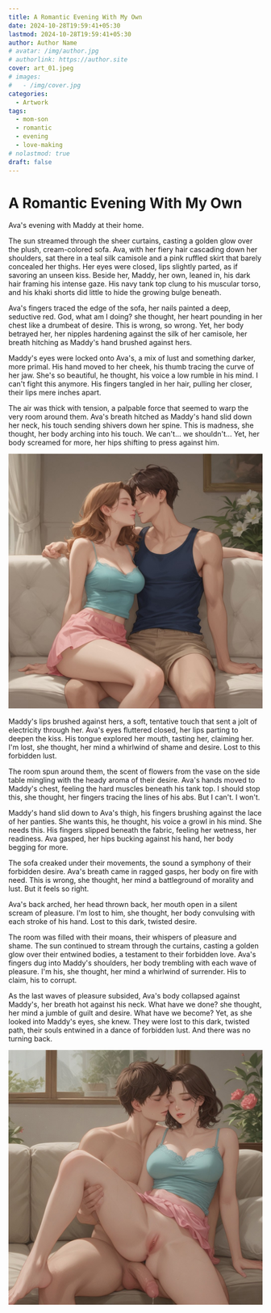 ```yaml
---
title: A Romantic Evening With My Own
date: 2024-10-28T19:59:41+05:30
lastmod: 2024-10-28T19:59:41+05:30
author: Author Name
# avatar: /img/author.jpg
# authorlink: https://author.site
cover: art_01.jpeg
# images:
#   - /img/cover.jpg
categories:
  - Artwork
tags:
  - mom-son
  - romantic
  - evening
  - love-making
# nolastmod: true
draft: false
---
```


# A Romantic Evening With My Own

Ava's evening with Maddy at their home.

<!--more-->

The sun streamed through the sheer curtains, casting a golden glow over the plush, cream-colored sofa. Ava, with her fiery hair cascading down her shoulders, sat there in a teal silk camisole and a pink ruffled skirt that barely concealed her thighs. Her eyes were closed, lips slightly parted, as if savoring an unseen kiss. Beside her, Maddy, her own, leaned in, his dark hair framing his intense gaze. His navy tank top clung to his muscular torso, and his khaki shorts did little to hide the growing bulge beneath.

Ava's fingers traced the edge of the sofa, her nails painted a deep, seductive red. God, what am I doing? she thought, her heart pounding in her chest like a drumbeat of desire. This is wrong, so wrong. Yet, her body betrayed her, her nipples hardening against the silk of her camisole, her breath hitching as Maddy's hand brushed against hers.

Maddy's eyes were locked onto Ava's, a mix of lust and something darker, more primal. His hand moved to her cheek, his thumb tracing the curve of her jaw. She's so beautiful, he thought, his voice a low rumble in his mind. I can't fight this anymore. His fingers tangled in her hair, pulling her closer, their lips mere inches apart.

The air was thick with tension, a palpable force that seemed to warp the very room around them. Ava's breath hitched as Maddy's hand slid down her neck, his touch sending shivers down her spine. This is madness, she thought, her body arching into his touch. We can't... we shouldn't... Yet, her body screamed for more, her hips shifting to press against him.

![A Romantic Evening With My Own](art_01.jpeg)

Maddy's lips brushed against hers, a soft, tentative touch that sent a jolt of electricity through her. Ava's eyes fluttered closed, her lips parting to deepen the kiss. His tongue explored her mouth, tasting her, claiming her. I'm lost, she thought, her mind a whirlwind of shame and desire. Lost to this forbidden lust.

The room spun around them, the scent of flowers from the vase on the side table mingling with the heady aroma of their desire. Ava's hands moved to Maddy's chest, feeling the hard muscles beneath his tank top. I should stop this, she thought, her fingers tracing the lines of his abs. But I can't. I won't.

Maddy's hand slid down to Ava's thigh, his fingers brushing against the lace of her panties. She wants this, he thought, his voice a growl in his mind. She needs this. His fingers slipped beneath the fabric, feeling her wetness, her readiness. Ava gasped, her hips bucking against his hand, her body begging for more.

The sofa creaked under their movements, the sound a symphony of their forbidden desire. Ava's breath came in ragged gasps, her body on fire with need. This is wrong, she thought, her mind a battleground of morality and lust. But it feels so right.

Ava's back arched, her head thrown back, her mouth open in a silent scream of pleasure. I'm lost to him, she thought, her body convulsing with each stroke of his hand. Lost to this dark, twisted desire.

The room was filled with their moans, their whispers of pleasure and shame. The sun continued to stream through the curtains, casting a golden glow over their entwined bodies, a testament to their forbidden love. Ava's fingers dug into Maddy's shoulders, her body trembling with each wave of pleasure. I'm his, she thought, her mind a whirlwind of surrender. His to claim, his to corrupt.

As the last waves of pleasure subsided, Ava's body collapsed against Maddy's, her breath hot against his neck. What have we done? she thought, her mind a jumble of guilt and desire. What have we become? Yet, as she looked into Maddy's eyes, she knew. They were lost to this dark, twisted path, their souls entwined in a dance of forbidden lust. And there was no turning back.

![A Romantic Climax](art_02.jpeg)
